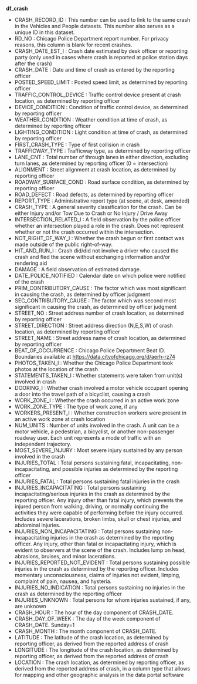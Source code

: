 **df_crash**

- CRASH_RECORD_ID : This number can be used to link to the same crash in the Vehicles and People datasets. This number also serves as a unique ID in this dataset.
- RD_NO : Chicago Police Department report number. For privacy reasons, this column is blank for recent crashes.
- CRASH_DATE_EST_I : Crash date estimated by desk officer or reporting party (only used in cases where crash is reported at police station days after the crash)
- CRASH_DATE : Date and time of crash as entered by the reporting officer
- POSTED_SPEED_LIMIT : Posted speed limit, as determined by reporting officer
- TRAFFIC_CONTROL_DEVICE : Traffic control device present at crash location, as determined by reporting officer
- DEVICE_CONDITION : Condition of traffic control device, as determined by reporting officer
- WEATHER_CONDITION : Weather condition at time of crash, as determined by reporting officer
- LIGHTING_CONDITION : Light condition at time of crash, as determined by reporting officer
- FIRST_CRASH_TYPE : Type of first collision in crash
- TRAFFICWAY_TYPE : Trafficway type, as determined by reporting officer
- LANE_CNT : Total number of through lanes in either direction, excluding turn lanes, as determined by reporting officer (0 = intersection)
- ALIGNMENT : Street alignment at crash location, as determined by reporting officer
- ROADWAY_SURFACE_COND : Road surface condition, as determined by reporting officer
- ROAD_DEFECT : Road defects, as determined by reporting officer
- REPORT_TYPE : Administrative report type (at scene, at desk, amended)
- CRASH_TYPE : A general severity classification for the crash. Can be either Injury and/or Tow Due to Crash or No Injury / Drive Away
- INTERSECTION_RELATED_I : A field observation by the police officer whether an intersection played a role in the crash. Does not represent whether or not the crash occurred within the intersection.
- NOT_RIGHT_OF_WAY_I : Whether the crash begun or first contact was made outside of the public right-of-way.
- HIT_AND_RUN_I : Crash did/did not involve a driver who caused the crash and fled the scene without exchanging information and/or rendering aid
- DAMAGE : A field observation of estimated damage.
- DATE_POLICE_NOTIFIED : Calendar date on which police were notified of the crash
- PRIM_CONTRIBUTORY_CAUSE : The factor which was most significant in causing the crash, as determined by officer judgment
- SEC_CONTRIBUTORY_CAUSE : The factor which was second most significant in causing the crash, as determined by officer judgment
- STREET_NO : Street address number of crash location, as determined by reporting officer
- STREET_DIRECTION : Street address direction (N,E,S,W) of crash location, as determined by reporting officer
- STREET_NAME : Street address name of crash location, as determined by reporting officer
- BEAT_OF_OCCURRENCE : Chicago Police Department Beat ID. Boundaries available at https://data.cityofchicago.org/d/aerh-rz74 
- PHOTOS_TAKEN_I : Whether the Chicago Police Department took photos at the location of the crash
- STATEMENTS_TAKEN_I : Whether statements were taken from unit(s) involved in crash
- DOORING_I : Whether crash involved a motor vehicle occupant opening a door into the travel path of a bicyclist, causing a crash
- WORK_ZONE_I : Whether the crash occurred in an active work zone
- WORK_ZONE_TYPE : The type of work zone, if any
- WORKERS_PRESENT_I : Whether construction workers were present in an active work zone at crash location
- NUM_UNITS : Number of units involved in the crash. A unit can be a motor vehicle, a pedestrian, a bicyclist, or another non-passenger roadway user. Each unit represents a mode of traffic with an independent trajectory.
- MOST_SEVERE_INJURY : Most severe injury sustained by any person involved in the crash
- INJURIES_TOTAL : Total persons sustaining fatal, incapacitating, non-incapacitating, and possible injuries as determined by the reporting officer
- INJURIES_FATAL : Total persons sustaining fatal injuries in the crash
- INJURIES_INCAPACITATING : Total persons sustaining incapacitating/serious injuries in the crash as determined by the reporting officer. Any injury other than fatal injury, which prevents the injured person from walking, driving, or normally continuing the activities they were capable of performing before the injury occurred. Includes severe lacerations, broken limbs, skull or chest injuries, and abdominal injuries.
- INJURIES_NON_INCAPACITATING : Total persons sustaining non-incapacitating injuries in the crash as determined by the reporting officer. Any injury, other than fatal or incapacitating injury, which is evident to observers at the scene of the crash. Includes lump on head, abrasions, bruises, and minor lacerations.
- INJURIES_REPORTED_NOT_EVIDENT : Total persons sustaining possible injuries in the crash as determined by the reporting officer. Includes momentary unconsciousness, claims of injuries not evident, limping, complaint of pain, nausea, and hysteria.
- INJURIES_NO_INDICATION : Total persons sustaining no injuries in the crash as determined by the reporting officer
- INJURIES_UNKNOWN : Total persons for whom injuries sustained, if any, are unknown
- CRASH_HOUR : The hour of the day component of CRASH_DATE.
- CRASH_DAY_OF_WEEK : The day of the week component of CRASH_DATE. Sunday=1
- CRASH_MONTH : The month component of CRASH_DATE.
- LATITUDE : The latitude of the crash location, as determined by reporting officer, as derived from the reported address of crash
- LONGITUDE : The longitude of the crash location, as determined by reporting officer, as derived from the reported address of crash
- LOCATION : The crash location, as determined by reporting officer, as derived from the reported address of crash, in a column type that allows for mapping and other geographic analysis in the data portal software

